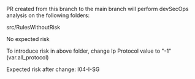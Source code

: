 PR created from this branch to the main branch will perform devSecOps analysis on the following folders:

src/RulesWithoutRisk

No expected risk

To introduce risk in above folder, change Ip Protocol value to "-1"(var.all_protocol)

Expected risk after change: I04-I-SG